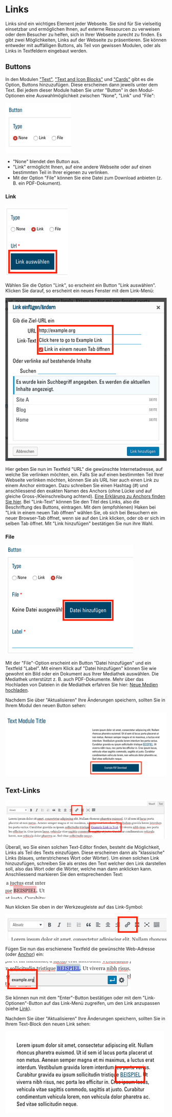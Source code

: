 ﻿# Links

Links sind ein wichtiges Element jeder Webseite. Sie sind für Sie vielseitig einsetzbar und ermöglichen Ihnen, auf externe Ressourcen zu verweisen oder dem Besucher zu helfen, sich in Ihrer Webseite zurecht zu finden. Es gibt zwei Möglichkeiten, Links auf der Webseite zu präsentieren. Sie können entweder mit auffälligen Buttons, als Teil von gewissen Modulen, oder als Links in Textfeldern eingebaut werden.

## Buttons

In den Modulen ["Text"](02.01-modules.md#text), ["Text and Icon Blocks"](02.01-modules.md#text-and-icon-blocks) und ["Cards"](02.01-modules.md#cards) gibt es die Option, Buttons hinzuzufügen. Diese erscheinen dann jeweils unter dem Text.
Bei jedem dieser Module haben Sie unter "Button" in den Modul-Optionen eine Auswahlmöglichkeit zwischen "None", "Link" und "File":

![](img/buttons-type.png)

- "None" blendet den Button aus.
- "Link" ermöglicht Ihnen, auf eine andere Webseite oder auf einen bestimmten Teil in Ihrer eigenen zu verlinken.
- Mit der Option "File" können Sie eine Datei zum Download anbieten (z. B. ein PDF-Dokument).

### Link

![](img/buttons-url-button.png)

Wählen Sie die Option "Link", so erscheint ein Button "Link auswählen". Klicken Sie darauf, so erscheint ein neues Fenster mit dem Link-Menü:

![](img/link-menu.png)

Hier geben Sie nun im Textfeld "URL" die gewünschte Internetadresse, auf welche Sie verlinken möchten, ein. Falls Sie auf einen bestimmten Teil Ihrer Webseite verlinken möchten, können Sie als URL hier auch einen Link zu einem Anchor eintragen. Dazu schreiben Sie einen Hashtag (#) und anschliessend den exakten Namen des Anchors (ohne Lücke und auf gleiche Gross-/Kleinschreibung achtend). [Eine Erklärung zu Anchors finden Sie hier](03.01-quicklinks.md). Bei "Link-Text" können Sie den Titel des Links, also die Beschriftung des Buttons, eintragen. Mit dem (empfohlenen) Haken bei "Link in einem neuen Tab öffnen" wählen Sie, ob sich bei Besuchern ein neuer Browser-Tab öffnet, wenn sie auf den Link klicken, oder ob er sich im selben Tab öffnet.
Mit "Link hinzufügen" bestätigen Sie nun ihre Wahl.

### File

![](img/buttons-file-button.png)

Mit der "File"-Option erscheint ein Button "Datei hinzufügen" und ein Textfeld "Label".
Mit einem Klick auf "Datei hinzufügen" können Sie wie gewohnt ein Bild oder ein Dokument aus Ihrer Mediathek auswählen. Die Mediathek unterstützt z. B. auch PDF-Dokumente. Mehr über das Hochladen von Dateien in die Mediathek erfahren Sie hier: [Neue Medien hochladen](01.01-library.md#neue-medien-hochladen).

Nachdem Sie über "Aktualisieren" Ihre Änderungen speichern, sollten Sie in Ihrem Modul den neuen Button sehen:

![](img/buttons-done.png)

## Text-Links

![](img/link-in-text.png)

Überall, wo Sie einen solchen Text-Editor finden, besteht die Möglichkeit, Links als Teil des Texts einzufügen. Diese erscheinen dann als "klassische" Links (blaues, unterstrichenes Wort oder Wörter).
Um einen solchen Link hinzuzufügen, schreiben Sie als erstes den Text welcher den Link darstellen soll, also das Wort oder die Wörter, welche man dann anklicken kann. Anschliessend markieren Sie den entsprechenden Text:

![](img/link-text-highlight.png)

Nun klicken Sie oben in der Werkzeugleiste auf das Link-Symbol:

![](img/link-text-button.png)

Fügen Sie nun das erschienene Textfeld die gewünschte Web-Adresse (oder [Anchor](03.01-quicklinks.md)) ein:

![](img/link-text-address.png)

Sie können nun mit dem "Enter"-Button bestätigen oder mit dem "Link-Optionen"-Button auf das Link-Menü zugreifen, um den Link anzupassen (siehe [Link](#link)).

Nachdem Sie über "Aktualisieren" Ihre Änderungen speichern, sollten Sie in Ihrem Text-Block den neuen Link sehen:

![](img/link-text-done.png)